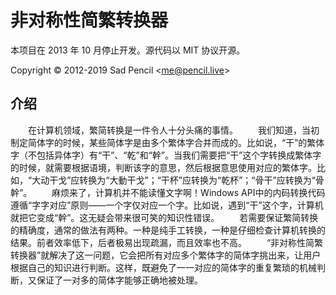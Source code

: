 # 非对称性简繁转换器

本项目在 2013 年 10 月停止开发。源代码以 MIT 协议开源。

Copyright © 2012-2019 Sad Pencil &lt;me@pencil.live&gt;

## 介绍

　　在计算机领域，繁简转换是一件令人十分头痛的事情。
　　我们知道，当初制定简体字的时候，某些简体字是由多个繁体字合并而成的。比如说，“干”的繁体字（不包括异体字）有“干”、“乾”和“幹”。当我们需要把“干”这个字转换成繁体字的时候，就需要根据语境，判断该字的意思，然后根据意思使用对应的繁体字。比如，“大动干戈”应转换为“大動干戈”；“干杯”应转换为“乾杯”；“骨干”应转换为“骨幹”。
　　麻烦来了，计算机并不能读懂文字啊！Windows API中的内码转换代码遵循“字字对应”原则——一个字仅对应一个字。比如说，遇到“干”这个字，计算机就把它变成“幹”。这无疑会带来很可笑的知识性错误。
　　若需要保证繁简转换的精确度，通常的做法有两种。一种是纯手工转换，一种是仔细检查计算机转换的结果。前者效率低下，后者极易出现疏漏，而且效率也不高。
　　“非对称性简繁转换器”就解决了这一问题，它会把所有对应多个繁体字的简体字挑出来，让用户根据自己的知识进行判断。这样，既避免了一一对应的简体字的重复繁琐的机械判断，又保证了一对多的简体字能够正确地被处理。


